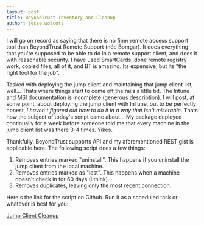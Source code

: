 ```yaml
---
layout: post
title: BeyondTrust Inventory and Cleanup
author: jesse.wolcott
---
```


I will go on record as saying that there is no finer remote access support tool than BeyondTrust Remote Support (née Bomgar). It does everything that you're supposed to be able to do in a remote support client, and does it with reasonable security. I have used SmartCards, done remote registry work, copied files, all of it, and BT is amazing. Its expensive, but its "the right tool for the job". 

Tasked with deploying the jump client and maintaining that jump client list, well... Thats where things start to come off the rails a little bit. The Intune and MSI documentation is incomplete (generous description). I will post, at some point, about deploying the jump client with InTune, but to be perfectly honest, *I haven't figured out how to do it in a way that isn't miserable*. Thats how the subject of today's script came about... My package deployed continually for a week before someone told me that every machine in the jump client list was there 3-4 times. Yikes. 

Thankfully, BeyondTrust supports API and my aforementioned REST gist is applicable here. The following script does a few things:

1. Removes entries marked "uninstall". This happens if you uninstall the jump client from the local machine.
1. Removes entries marked as "lost". This happens when a machine doesn't check in for 60 days (I think).
1. Removes duplicates, leaving only the most recent connection.

Here's the link for the script on Github. Run it as a scheduled task or whatever is best for you:

[Jump Client Cleanup](https://github.com/jessewolcott/InfrastructureScripts/blob/main/JumpClientCleanup.ps1)